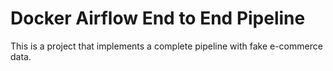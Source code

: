 # Docker Airflow End to End Pipeline

This is a project that implements a complete pipeline with fake e-commerce data.